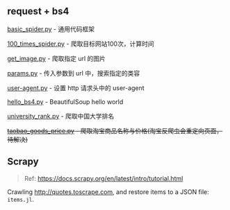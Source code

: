 

## request + bs4

[basic_spider.py](basic_spider.py) - 通用代码框架

[100_times_spider.py](100_times_spider.py) - 爬取目标网站100次，计算时间

[get_image.py](get_image.py) - 爬取指定 url 的图片

[params.py](params.py) - 传入参数到 url 中，搜索指定的类容

[user-agent.py](user-agent.py) - 设置 http 请求头中的 user-agent

[hello_bs4.py](hello_bs4.py) - BeautifulSoup hello world

[university_rank.py](university_rank.py) - 爬取中国大学排名

~~[taobao_goods_price.py](taobao_goods_price.py) - 爬取淘宝商品名称与价格(淘宝反爬虫会重定向页面，待解决)~~


## Scrapy

> Ref: https://docs.scrapy.org/en/latest/intro/tutorial.html

Crawling http://quotes.toscrape.com, and restore items to a JSON file: `items.jl`.